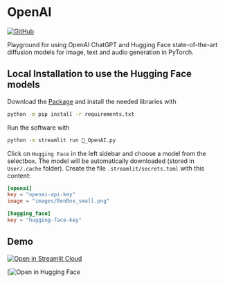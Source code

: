 # OpenAI

[![GitHub][github_badge]][github_link]

Playground for using OpenAI ChatGPT and Hugging Face state-of-the-art diffusion models for image, text and audio generation in PyTorch.

## Local Installation to use the Hugging Face models

Download the [Package](https://github.com/DrBenjamin/OpenAI/archive/refs/tags/v1.0.zip) and install the needed libraries with

```cmd
python -m pip install -r requirements.txt
```

Run the software with

```cmd
python -m streamlit run 🤖_OpenAI.py
```

Click on `Hugging Face` in the left sidebar and choose a model from the selectbox. The model will be automatically downloaded (stored in `User/.cache` folder). Create the file `.streamlit/secrets.toml` with this content:

```toml
[openai]
key = "openai-api-key"
image = "images/BenBox_small.png"

[hugging_face]
key = "hugging-face-key"
```

## Demo

[![Open in Streamlit Cloud][share_badge]][share_link]

[![Open in Hugging Face][hugging_link]

[github_badge]: https://badgen.net/badge/icon/GitHub?icon=github&color=black&label
[github_link]: https://github.com/DrBenjamin/OpenAI

[share_badge]: https://static.streamlit.io/badges/streamlit_badge_black_white.svg
[share_link]: https://ai-playground.streamlit.app/

[hugging_badge]: https://badgen.net/badge/icon/HuggingFace?icon=huggingface&color=black&label
[hugging_link]: https://huggingface.co/spaces/DrBenjamin/OpenAI



